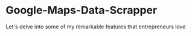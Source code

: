 # Google-Maps-Data-Scrapper
Let's delve into some of my remarkable features that entrepreneurs love
